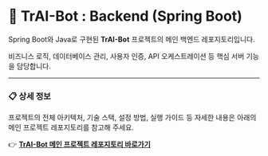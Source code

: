 # 🤖 TrAI-Bot : Backend (Spring Boot)

Spring Boot와 Java로 구현된 **TrAI-Bot** 프로젝트의 메인 백엔드 레포지토리입니다.

비즈니스 로직, 데이터베이스 관리, 사용자 인증, API 오케스트레이션 등 핵심 서버 기능을 담당합니다.

---

### 📋 상세 정보

프로젝트의 전체 아키텍처, 기술 스택, 설정 방법, 실행 가이드 등 자세한 내용은 아래의 메인 프로젝트 레포지토리를 참고해 주세요.

👉 **[TrAI-Bot 메인 프로젝트 레포지토리 바로가기](https://github.com/brain1401/traibot_project)**
